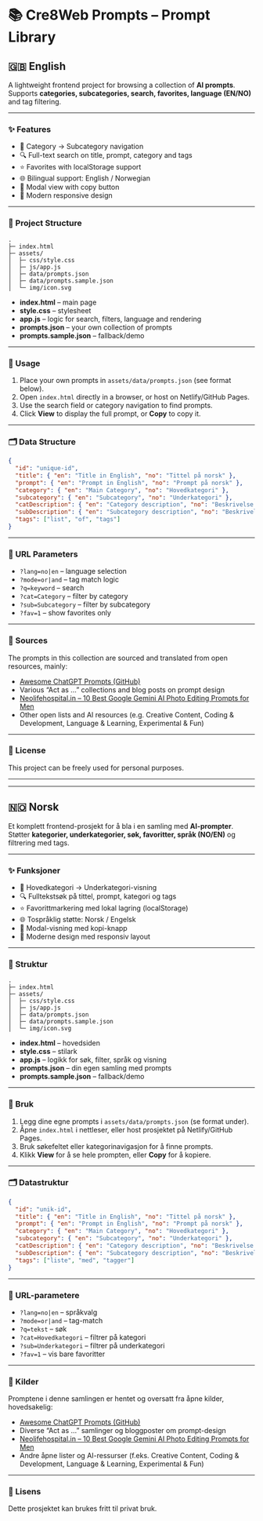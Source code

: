 # 📚 Cre8Web Prompts – Prompt Library

## 🇬🇧 English

A lightweight frontend project for browsing a collection of **AI prompts**.  
Supports **categories, subcategories, search, favorites, language (EN/NO)** and tag filtering.

---

### ✨ Features

- 📂 Category → Subcategory navigation
- 🔍 Full-text search on title, prompt, category and tags
- ⭐ Favorites with localStorage support
- 🌐 Bilingual support: English / Norwegian
- 📑 Modal view with copy button
- 🎨 Modern responsive design

---

### 📂 Project Structure

```
.
├─ index.html
├─ assets/
│  ├─ css/style.css
│  ├─ js/app.js
│  ├─ data/prompts.json
│  ├─ data/prompts.sample.json
│  └─ img/icon.svg
```

- **index.html** – main page
- **style.css** – stylesheet
- **app.js** – logic for search, filters, language and rendering
- **prompts.json** – your own collection of prompts
- **prompts.sample.json** – fallback/demo

---

### 🚀 Usage

1. Place your own prompts in `assets/data/prompts.json` (see format below).
2. Open `index.html` directly in a browser, or host on Netlify/GitHub Pages.
3. Use the search field or category navigation to find prompts.
4. Click **View** to display the full prompt, or **Copy** to copy it.

---

### 🗂 Data Structure

```json
{
  "id": "unique-id",
  "title": { "en": "Title in English", "no": "Tittel på norsk" },
  "prompt": { "en": "Prompt in English", "no": "Prompt på norsk" },
  "category": { "en": "Main Category", "no": "Hovedkategori" },
  "subcategory": { "en": "Subcategory", "no": "Underkategori" },
  "catDescription": { "en": "Category description", "no": "Beskrivelse av kategori" },
  "subDescription": { "en": "Subcategory description", "no": "Beskrivelse av underkategori" },
  "tags": ["list", "of", "tags"]
}
```

---

### 🔑 URL Parameters

- `?lang=no|en` – language selection
- `?mode=or|and` – tag match logic
- `?q=keyword` – search
- `?cat=Category` – filter by category
- `?sub=Subcategory` – filter by subcategory
- `?fav=1` – show favorites only

---

### 📖 Sources

The prompts in this collection are sourced and translated from open resources, mainly:

- [Awesome ChatGPT Prompts (GitHub)](https://github.com/f/awesome-chatgpt-prompts)
- Various “Act as …” collections and blog posts on prompt design
- [Neolifehospital.in – 10 Best Google Gemini AI Photo Editing Prompts for Men](https://neolifehospital.in/10-best-google-gemini-ai-photo-editing-prompts-for-men)
- Other open lists and AI resources (e.g. Creative Content, Coding & Development, Language & Learning, Experimental & Fun)

---

### 📜 License

This project can be freely used for personal purposes.

---

---

## 🇳🇴 Norsk

Et komplett frontend-prosjekt for å bla i en samling med **AI-prompter**.  
Støtter **kategorier, underkategorier, søk, favoritter, språk (NO/EN)** og filtrering med tags.

---

### ✨ Funksjoner

- 📂 Hovedkategori → Underkategori-visning
- 🔍 Fulltekstsøk på tittel, prompt, kategori og tags
- ⭐ Favorittmarkering med lokal lagring (localStorage)
- 🌐 Tospråklig støtte: Norsk / Engelsk
- 📑 Modal-visning med kopi-knapp
- 🎨 Moderne design med responsiv layout

---

### 📂 Struktur

```
.
├─ index.html
├─ assets/
│  ├─ css/style.css
│  ├─ js/app.js
│  ├─ data/prompts.json
│  ├─ data/prompts.sample.json
│  └─ img/icon.svg
```

- **index.html** – hovedsiden
- **style.css** – stilark
- **app.js** – logikk for søk, filter, språk og visning
- **prompts.json** – din egen samling med prompts
- **prompts.sample.json** – fallback/demo

---

### 🚀 Bruk

1. Legg dine egne prompts i `assets/data/prompts.json` (se format under).
2. Åpne `index.html` i nettleser, eller host prosjektet på Netlify/GitHub Pages.
3. Bruk søkefeltet eller kategorinavigasjon for å finne prompts.
4. Klikk **View** for å se hele prompten, eller **Copy** for å kopiere.

---

### 🗂 Datastruktur

```json
{
  "id": "unik-id",
  "title": { "en": "Title in English", "no": "Tittel på norsk" },
  "prompt": { "en": "Prompt in English", "no": "Prompt på norsk" },
  "category": { "en": "Main Category", "no": "Hovedkategori" },
  "subcategory": { "en": "Subcategory", "no": "Underkategori" },
  "catDescription": { "en": "Category description", "no": "Beskrivelse av kategori" },
  "subDescription": { "en": "Subcategory description", "no": "Beskrivelse av underkategori" },
  "tags": ["liste", "med", "tagger"]
}
```

---

### 🔑 URL-parametere

- `?lang=no|en` – språkvalg
- `?mode=or|and` – tag-match
- `?q=tekst` – søk
- `?cat=Hovedkategori` – filtrer på kategori
- `?sub=Underkategori` – filtrer på underkategori
- `?fav=1` – vis bare favoritter

---

### 📖 Kilder

Promptene i denne samlingen er hentet og oversatt fra åpne kilder, hovedsakelig:

- [Awesome ChatGPT Prompts (GitHub)](https://github.com/f/awesome-chatgpt-prompts)
- Diverse “Act as …” samlinger og bloggposter om prompt-design
- [Neolifehospital.in – 10 Best Google Gemini AI Photo Editing Prompts for Men](https://neolifehospital.in/10-best-google-gemini-ai-photo-editing-prompts-for-men)
- Andre åpne lister og AI-ressurser (f.eks. Creative Content, Coding & Development, Language & Learning, Experimental & Fun)

---

### 📜 Lisens

Dette prosjektet kan brukes fritt til privat bruk.
